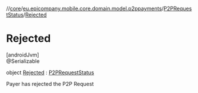 //[core](../../../../index.md)/[eu.epicompany.mobile.core.domain.model.p2ppayments](../../index.md)/[P2PRequestStatus](../index.md)/[Rejected](index.md)

# Rejected

[androidJvm]\
@Serializable

object [Rejected](index.md) : [P2PRequestStatus](../index.md)

Payer has rejected the P2P Request
